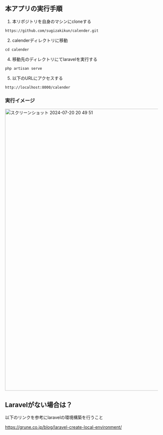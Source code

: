 ## 本アプリの実行手順

1. 本リポジトリを自身のマシンにcloneする
```
https://github.com/sugizakikun/calender.git
```

2. calenderディレクトリに移動
```
cd calender
```
4. 移動先のディレクトリにてlaravelを実行する
```
php artisan serve
```
5. 以下のURLにアクセスする
```
http://localhost:8000/calender
```

### 実行イメージ

<img width="925" alt="スクリーンショット 2024-07-20 20 49 51" src="https://github.com/user-attachments/assets/77a97aac-076d-45f0-9c11-566463121b02">


## Laravelがない場合は？

以下のリンクを参考にlaravelの環境構築を行うこと

https://grune.co.jp/blog/laravel-create-local-environment/
